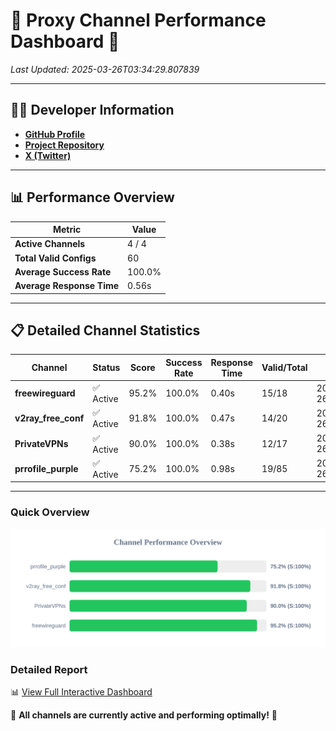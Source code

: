 # 🌟 Proxy Channel Performance Dashboard 🌟

_Last Updated: 2025-03-26T03:34:29.807839_

---

## 👩‍💻 Developer Information

- **[GitHub Profile](https://github.com/4n0nymou3)**  
- **[Project Repository](https://github.com/4n0nymou3/multi-proxy-config-fetcher)**  
- **[X (Twitter)](https://x.com/4n0nymou3)**  

---

## 📊 Performance Overview

| Metric                | Value       |
|-----------------------|-------------|
| **Active Channels**   | 4 / 4       |
| **Total Valid Configs** | 60          |
| **Average Success Rate** | 100.0%      |
| **Average Response Time** | 0.56s       |

---

## 📋 Detailed Channel Statistics

| Channel          | Status     | Score  | Success Rate | Response Time | Valid/Total | Last Success               |
|------------------|------------|--------|--------------|---------------|-------------|----------------------------|
| **freewireguard**  | ✅ Active  | 95.2%  | 100.0% | 0.40s         | 15/18       | 2025-03-26T03:34:29.806131 |
| **v2ray_free_conf**  | ✅ Active  | 91.8%  | 100.0% | 0.47s         | 14/20       | 2025-03-26T03:34:28.967137 |
| **PrivateVPNs**  | ✅ Active  | 90.0%  | 100.0% | 0.38s         | 12/17       | 2025-03-26T03:34:29.379276 |
| **prrofile_purple**  | ✅ Active  | 75.2%  | 100.0% | 0.98s         | 19/85       | 2025-03-26T03:34:28.464378 |

---

### Quick Overview
<div align="center">
  <a href="https://raw.githubusercontent.com/nullluser/NullRepo/refs/heads/main/assets/channel_stats_chart.svg">
    <img src="https://raw.githubusercontent.com/nullluser/NullRepo/refs/heads/main/assets/channel_stats_chart.svg" alt="Source Performance Statistics" width="800">
  </a>
</div>

### Detailed Report
📊 [View Full Interactive Dashboard](https://htmlpreview.github.io/?https://github.com/nullluser/NullRepo/blob/main/assets/performance_report.html)

🎉 **All channels are currently active and performing optimally!** 🎉
